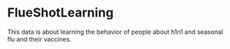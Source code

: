 # FlueShotLearning
This data is about learning the behavior of people about h1n1 and seasonal flu and their vaccines.
